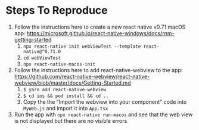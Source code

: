 # Steps To Reproduce

1. Follow the instructions here to create a new react native v0.71 macOS app: https://microsoft.github.io/react-native-windows/docs/rnm-getting-started
   1. `npx react-native init webViewTest --template react-native@^0.71.0`
   2. `cd webViewTest`
   3. `npx react-native-macos-init`
2. Follow the instructions here to add react-native-webview to the app: https://github.com/react-native-webview/react-native-webview/blob/master/docs/Getting-Started.md
   1. `$ yarn add react-native-webview`
   2. `$ cd ios && pod install && cd ..`
   3. Copy the the "Import the webview into your component" code into `MyWeb.js` and import it into `App.tsx`
3. Run the app with `npx react-native run-macos` and see that the web view is not displayed but there are no visible errors
